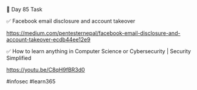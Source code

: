 🎯 Day 85 Task


✅ Facebook email disclosure and account takeover


https://medium.com/pentesternepal/facebook-email-disclosure-and-account-takeover-ecdb44ee12e9

✅ How to learn anything in Computer Science or Cybersecurity | Security Simplified


https://youtu.be/C8qH9fBR3d0


#infosec #learn365


